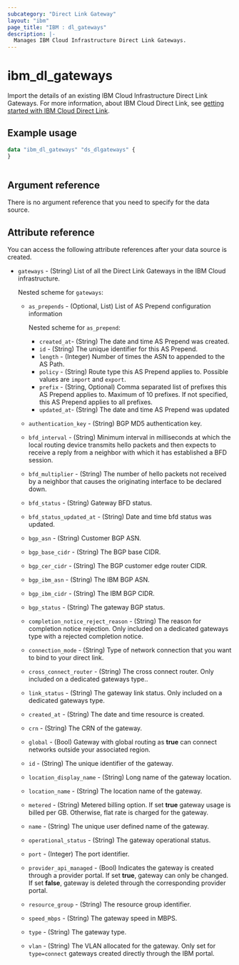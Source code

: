 ```yaml
---
subcategory: "Direct Link Gateway"
layout: "ibm"
page_title: "IBM : dl_gateways"
description: |-
  Manages IBM Cloud Infrastructure Direct Link Gateways.
---
```


# ibm_dl_gateways

Import the details of an existing IBM Cloud Infrastructure Direct Link Gateways.  For more information, about IBM Cloud Direct Link, see [getting started with IBM Cloud Direct Link](https://cloud.ibm.com/docs/dl?topic=dl-get-started-with-ibm-cloud-dl).


## Example usage

```terraform
data "ibm_dl_gateways" "ds_dlgateways" {
}
     
```

## Argument reference
There is no argument reference that you need to specify for the data source. 


## Attribute reference
You can access the following attribute references after your data source is created.

- `gateways` - (String) List of all the Direct Link Gateways in the IBM Cloud infrastructure.

  Nested scheme for `gateways`:
  - `as_prepends` - (Optional, List) List of AS Prepend configuration information

    Nested scheme for `as_prepend`:
    - `created_at`- (String) The date and time AS Prepend was created.
    - `id` - (String) The unique identifier for this AS Prepend.
    - `length` - (Integer) Number of times the ASN to appended to the AS Path.
    - `policy` - (String) Route type this AS Prepend applies to. Possible values are `import` and `export`.
    - `prefix` - (String, Optional) Comma separated list of prefixes this AS Prepend applies to. Maximum of 10 prefixes. If not specified, this AS Prepend applies to all prefixes.
    - `updated_at`- (String) The date and time AS Prepend was updated

  - `authentication_key` - (String) BGP MD5 authentication key.
  - `bfd_interval` - (String) Minimum interval in milliseconds at which the local routing device transmits hello packets and then expects to receive a reply from a neighbor with which it has established a BFD session.
  - `bfd_multiplier` - (String) The number of hello packets not received by a neighbor that causes the originating interface to be declared down.
  - `bfd_status` - (String) Gateway BFD status.
  - `bfd_status_updated_at` - (String) Date and time bfd status was updated.
  - `bgp_asn` - (String) Customer BGP ASN.
  - `bgp_base_cidr` - (String) The BGP base CIDR.
  - `bgp_cer_cidr` - (String) The BGP customer edge router CIDR.
  - `bgp_ibm_asn` - (String) The IBM BGP ASN.
  - `bgp_ibm_cidr` - (String) The IBM BGP  CIDR.
  - `bgp_status` - (String) The gateway BGP status.
  - `completion_notice_reject_reason` - (String) The reason for completion notice rejection. Only included on a dedicated gateways type with a rejected completion notice.
  - `connection_mode` - (String) Type of network connection that you want to bind to your direct link.
  - `cross_connect_router` - (String) The cross connect router. Only included on a dedicated gateways type..
  - `link_status` - (String) The gateway link status. Only included on a dedicated gateways type.
  - `created_at` - (String) The date and time resource is created.
  - `crn` - (String) The CRN of the gateway.
  - `global` - (Bool) Gateway with global routing as **true** can connect networks outside your associated region.
  - `id` - (String) The unique identifier of the gateway.
  - `location_display_name` - (String) Long name of the gateway location.
  - `location_name` - (String) The location name of the gateway.
  - `metered` - (String) Metered billing option. If set **true** gateway usage is billed per GB. Otherwise, flat rate is charged for the gateway.
  - `name` - (String) The unique user defined name of the gateway.
  - `operational_status` - (String) The gateway operational status.
  - `port` - (Integer) The port identifier.
  - `provider_api_managed` - (Bool) Indicates the gateway is created through a provider portal. If set **true**, gateway can only be changed. If set **false**, gateway is deleted through the corresponding provider portal.
  - `resource_group` - (String) The resource group identifier.
  - `speed_mbps` - (String) The gateway speed in MBPS.
  - `type` - (String) The gateway type.
  - `vlan` - (String) The VLAN allocated for the gateway. Only set for `type=connect` gateways created directly through the IBM portal.
